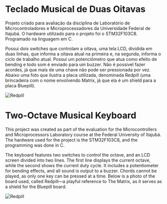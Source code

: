 # Teclado Musical de Duas Oitavas

Projeto criado para avaliação da disciplina de Laboratório de Microcontroladores e Microprocessadores da Universidade Federal de Itajubá. O hardware utilizado para o projeto foi o STM32F103C8. Programado na linguagem em C. 

Possui dois switches que controlam a oitava, uma tela LCD, dividida em duas linhas, que informa a oitava atual na primeira e, na segunda, informa o ciclo de trabalho atual. Possui um potenciômetro que atua como efeito de bending e todo som é enviado para um buzzer. Não é possivel fazer acordes, já que mais de uma chave não pode ser pressionada por vez. Abaixo uma foto que ilustra a placa utilizada, denominada Redpill (uma brincadeira com o nome envolvendo Matrix, já que ela é um shield para a placa Bluepill).

<img alt="Redpill" src="https://i.imgur.com/dYLJ4Yj.png">

# Two-Octave Musical Keyboard
This project was created as part of the evaluation for the Microcontrollers and Microprocessors Laboratory course at the Federal University of Itajubá. The hardware used for the project is the STM32F103C8, and the programming was done in C.

The keyboard features two switches to control the octave, and an LCD screen divided into two lines. The first line displays the current octave, while the second shows the current duty cycle. It includes a potentiometer for bending effects, and all sound is output to a buzzer. Chords cannot be played, as only one key can be pressed at a time. Below is a photo of the board used, called Redpill—a playful reference to The Matrix, as it serves as a shield for the Bluepill board.

<img alt="Redpill" src="https://i.imgur.com/IIW8EG9.png">
